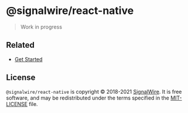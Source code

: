 # @signalwire/react-native

> Work in progress

## Related

- [Get Started](https://developer.signalwire.com/)

## License

`@signalwire/react-native` is copyright © 2018-2021 [SignalWire](http://signalwire.com). It is free software, and may be redistributed under the terms specified in the [MIT-LICENSE](https://github.com/signalwire/signalwire-js/blob/master/LICENSE) file.
